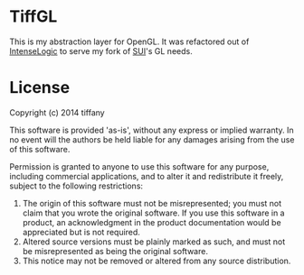 # TiffGL

This is my abstraction layer for OpenGL. It was refactored out of [IntenseLogic](https://github.com/TheCodeLab/IntenseLogic) to serve my fork of [SUI](https://github/TheCamoy/SUI)'s GL needs.

# License

Copyright (c) 2014 tiffany

This software is provided 'as-is', without any express or implied warranty. In no event will the authors be held liable for any damages arising from the use of this software.

Permission is granted to anyone to use this software for any purpose, including commercial applications, and to alter it and redistribute it freely, subject to the following restrictions:

1. The origin of this software must not be misrepresented; you must not claim that you wrote the original software. If you use this software in a product, an acknowledgment in the product documentation would be appreciated but is not required.
2. Altered source versions must be plainly marked as such, and must not be misrepresented as being the original software.
3. This notice may not be removed or altered from any source distribution.
